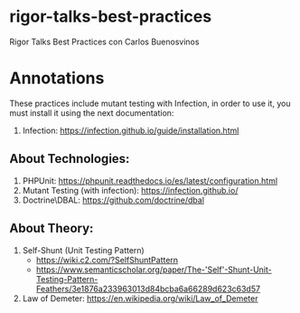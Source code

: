 # rigor-talks-best-practices
Rigor Talks Best Practices con Carlos Buenosvinos

# Annotations

These practices include mutant testing with Infection, in order to use it, you must install it using the next
documentation:

1. Infection: https://infection.github.io/guide/installation.html

## About Technologies:

1. PHPUnit: https://phpunit.readthedocs.io/es/latest/configuration.html
2. Mutant Testing (with infection): https://infection.github.io/
3. Doctrine\DBAL: https://github.com/doctrine/dbal

## About Theory:

1. Self-Shunt (Unit Testing Pattern)
    - https://wiki.c2.com/?SelfShuntPattern
    - https://www.semanticscholar.org/paper/The-'Self'-Shunt-Unit-Testing-Pattern-Feathers/3e1876a233963013d84bcba6a66289d623c63d57
2. Law of Demeter: https://en.wikipedia.org/wiki/Law_of_Demeter
